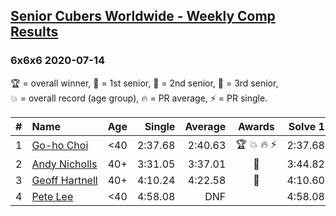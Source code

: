 <style>table {white-space: nowrap;}</style>

## [Senior Cubers Worldwide - Weekly Comp Results](/scw-comp/results/)
### 6x6x6 2020-07-14

<span style="white-space: nowrap;">🏆 = overall winner</span>, <span style="white-space: nowrap;">🥇 = 1st senior</span>, <span style="white-space: nowrap;">🥈 = 2nd senior</span>, <span style="white-space: nowrap;">🥉 = 3rd senior</span>, <span style="white-space: nowrap;">💥 = overall record (age group)</span>, <span style="white-space: nowrap;">🔥 = PR average</span>, <span style="white-space: nowrap;">⚡ = PR single</span>.

| # | Name | Age | Single | Average | Awards | Solve 1 | Solve 2 | Solve 3 | Video |
| :--: | :-- | :--: | --: | --: | :--: | --: | --: | --: | :-- |
| 1 | [Go-ho Choi](../../persons/go_ho_choi/666.md) | <40 | 2:37.68 | 2:40.63 | 🏆 💥 🔥 ⚡ | 2:37.68 | 2:38.55 | 2:45.65 | [Link](https://www.facebook.com/events/2729568740635198?view=permalink&id=2730916483833757) |
| 2 | [Andy Nicholls](../../persons/andy_nicholls/666.md) | 40+ | 3:31.05 | 3:37.01 | 🥇 | 3:44.82 | 3:35.15 | 3:31.05 | [Link](https://www.facebook.com/events/2729568740635198?view=permalink&id=2731161373809268) |
| 3 | [Geoff Hartnell](../../persons/geoff_hartnell/666.md) | 40+ | 4:10.24 | 4:22.58 | 🥈 | 4:10.60 | 4:10.24 | 4:46.89 | [Link](https://www.facebook.com/events/2729568740635198?view=permalink&id=2730685737190165) |
| 4 | [Pete Lee](../../persons/pete_lee/666.md) | <40 | 4:58.08 | DNF |  | 4:58.08 | 4:59.56 | DNS | [Link](https://www.facebook.com/events/2729568740635198?view=permalink&id=2730389147219824) |

<!-- Global site tag (gtag.js) - Google Analytics -->
<script async src="https://www.googletagmanager.com/gtag/js?id=UA-86348435-3"></script>
<script>window.dataLayer = window.dataLayer || []; function gtag() {dataLayer.push(arguments);} gtag('js', new Date()); gtag('config', 'UA-86348435-3');</script>
